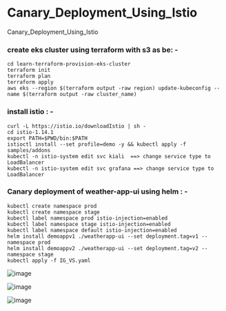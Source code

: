 # Canary_Deployment_Using_Istio
Canary_Deployment_Using_Istio
### create eks cluster using terraform with s3 as be: -
    cd learn-terraform-provision-eks-cluster
    terraform init
    terraform plan
    terraform apply
    aws eks --region $(terraform output -raw region) update-kubeconfig --name $(terraform output -raw cluster_name)
### install istio : -
    curl -L https://istio.io/downloadIstio | sh -
    cd istio-1.14.1
    export PATH=$PWD/bin:$PATH
    istioctl install --set profile=demo -y && kubectl apply -f samples/addons
    kubectl -n istio-system edit svc kiali  ==> change service type to LoadBalancer
    kubectl -n istio-system edit svc grafana ==> change service type to LoadBalancer
### Canary deployment of weather-app-ui using helm : -
    kubectl create namespace prod
    kubectl create namespace stage
    kubectl label namespace prod istio-injection=enabled
    kubectl label namespace stage istio-injection=enabled
    kubectl label namespace default istio-injection=enabled
    helm install demoappv1 ./weatherapp-ui --set deployment.tag=v1 --namespace prod
    helm install demoappv2 ./weatherapp-ui --set deployment.tag=v2 --namespace stage
    kubectl apply -f IG_VS.yaml
    
![image](https://user-images.githubusercontent.com/42956498/174123776-40bc462f-eb3c-4b35-a3bb-92a161540abb.png)

![image](https://user-images.githubusercontent.com/42956498/174273140-c137c318-dc34-49e8-a425-e758089f1e56.png)

![image](https://user-images.githubusercontent.com/42956498/174124190-9e696d61-54c3-459b-b7a7-f8947659c491.png)

    
    
    

